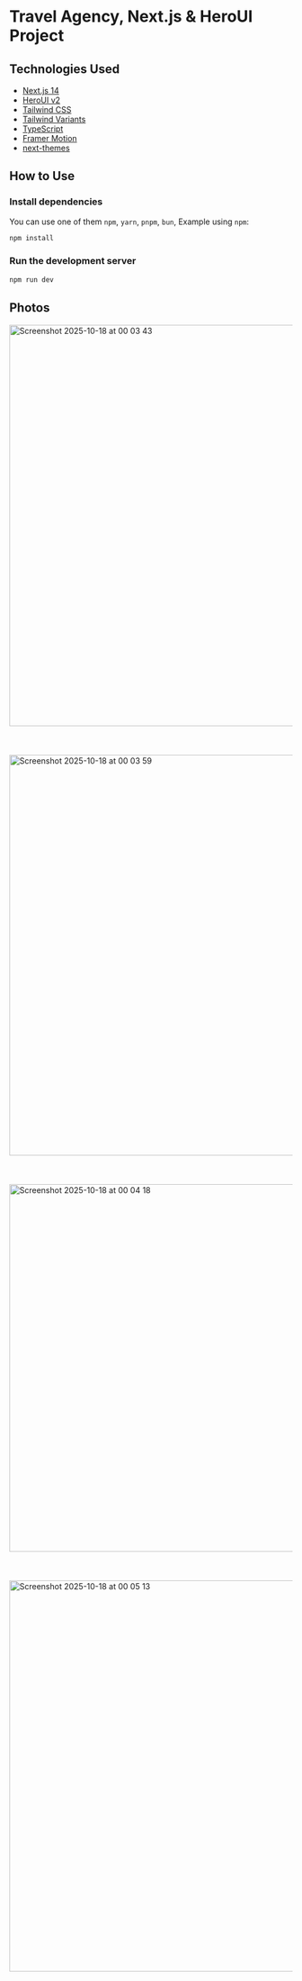 # Travel Agency, Next.js & HeroUI Project

## Technologies Used

- [Next.js 14](https://nextjs.org/docs/getting-started)
- [HeroUI v2](https://heroui.com/)
- [Tailwind CSS](https://tailwindcss.com/)
- [Tailwind Variants](https://tailwind-variants.org)
- [TypeScript](https://www.typescriptlang.org/)
- [Framer Motion](https://www.framer.com/motion/)
- [next-themes](https://github.com/pacocoursey/next-themes)

## How to Use
### Install dependencies

You can use one of them `npm`, `yarn`, `pnpm`, `bun`, Example using `npm`:

```bash
npm install
```

### Run the development server

```bash
npm run dev
```

## Photos
<img width="1470" height="713" alt="Screenshot 2025-10-18 at 00 03 43" src="https://github.com/user-attachments/assets/0fa3c100-e058-4950-9daf-fff192e59c4f" />
<br><br><br><br>
<img width="1470" height="712" alt="Screenshot 2025-10-18 at 00 03 59" src="https://github.com/user-attachments/assets/3060ebfd-fac2-4dd6-bf77-952d7d0a8afb" />
<br><br><br><br>
<img width="1469" height="653" alt="Screenshot 2025-10-18 at 00 04 18" src="https://github.com/user-attachments/assets/fa87d169-ad48-44d6-9774-a3866f34ae4e" />
<br><br><br><br>
<img width="1289" height="695" alt="Screenshot 2025-10-18 at 00 05 13" src="https://github.com/user-attachments/assets/671e06fe-dba6-42ad-8484-541cda08ae8a" />
<br><br>
